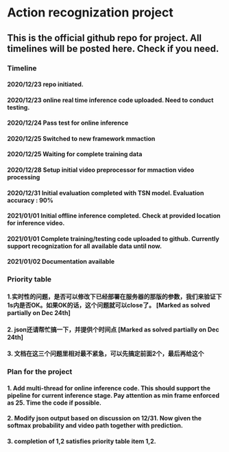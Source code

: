 # Action recognization project

## This is the official github repo for project. All timelines will be posted here. Check if you need.

### Timeline

#### 2020/12/23 repo initiated.
#### 2020/12/23 online real time inference code uploaded. Need to conduct testing.
#### 2020/12/24 Pass test for online inference
#### 2020/12/25 Switched to new framework mmaction
#### 2020/12/25 Waiting for complete training data
#### 2020/12/28 Setup initial video preprocessor for mmaction video processing
#### 2020/12/31 Initial evaluation completed with TSN model. Evaluation accuracy : 90%
#### 2021/01/01 Initial offline inference completed. Check at provided location for inference video.
#### 2021/01/01 Complete training/testing code uploaded to github. Currently support recognization for all available data until now. 
#### 2021/01/02 Documentation available

### Priority table

#### 1.实时性的问题，是否可以修改下已经部署在服务器的那版的参数，我们来验证下1s内是否OK。如果OK的话，这个问题就可以close了。 [Marked as solved partially on Dec 24th]
#### 2. json还请帮忙搞一下，并提供个时间点 [Marked as solved partially on Dec 24th]
#### 3. 文档在这三个问题里相对最不紧急，可以先搞定前面2个，最后再给这个

### Plan for the project

#### 1. Add multi-thread for online inference code. This should support the pipeline for current inference stage. Pay attention as min frame enforced as 25. Time the code if possible.
#### 2. Modify json output based on discussion on 12/31. Now given the softmax probability and video path together with prediction.
#### 3. completion of 1,2 satisfies priority table item 1,2.

